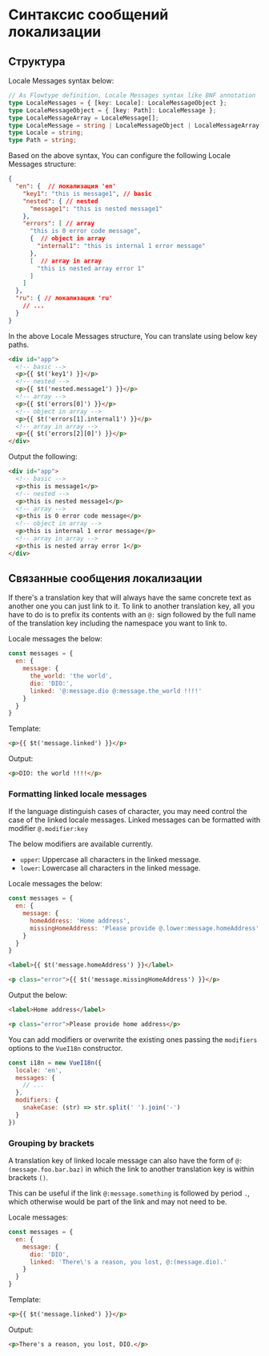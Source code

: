 # Синтаксис сообщений локализации

## Структура

Locale Messages syntax below:

```typescript
// As Flowtype definition, Locale Messages syntax like BNF annotation
type LocaleMessages = { [key: Locale]: LocaleMessageObject };
type LocaleMessageObject = { [key: Path]: LocaleMessage };
type LocaleMessageArray = LocaleMessage[];
type LocaleMessage = string | LocaleMessageObject | LocaleMessageArray;
type Locale = string;
type Path = string;
```

Based on the above syntax, You can configure the following Locale Messages structure:

```json
{
  "en": {  // локализация 'en'
    "key1": "this is message1", // basic
    "nested": { // nested
      "message1": "this is nested message1"
    },
    "errors": [ // array
      "this is 0 error code message",
      {  // object in array
        "internal1": "this is internal 1 error message"
      },
      [  // array in array
        "this is nested array error 1"
      ]
    ]
  },
  "ru": { // локализация 'ru'
    // ...
  }
}
```

In the above Locale Messages structure, You can translate using below key paths.

```html
<div id="app">
  <!-- basic -->
  <p>{{ $t('key1') }}</p>
  <!-- nested -->
  <p>{{ $t('nested.message1') }}</p>
  <!-- array -->
  <p>{{ $t('errors[0]') }}</p>
  <!-- object in array -->
  <p>{{ $t('errors[1].internal1') }}</p>
  <!-- array in array -->
  <p>{{ $t('errors[2][0]') }}</p>
</div>
```

Output the following:

```html
<div id="app">
  <!-- basic -->
  <p>this is message1</p>
  <!-- nested -->
  <p>this is nested message1</p>
  <!-- array -->
  <p>this is 0 error code message</p>
  <!-- object in array -->
  <p>this is internal 1 error message</p>
  <!-- array in array -->
  <p>this is nested array error 1</p>
</div>
```

## Связанные сообщения локализации

If there's a translation key that will always have the same concrete text as another one you can just link to it. To link to another translation key, all you have to do is to prefix its contents with an `@:` sign followed by the full name of the translation key including the namespace you want to link to.

Locale messages the below:

```js
const messages = {
  en: {
    message: {
      the_world: 'the world',
      dio: 'DIO:',
      linked: '@:message.dio @:message.the_world !!!!'
    }
  }
}
```

Template:

```html
<p>{{ $t('message.linked') }}</p>
```

Output:

```html
<p>DIO: the world !!!!</p>
```

### Formatting linked locale messages

If the language distinguish cases of character, you may need control the case of the linked locale messages.
Linked messages can be formatted with modifier  `@.modifier:key`

The below modifiers are available currently.

* `upper`: Uppercase all characters in the linked message.
* `lower`: Lowercase all characters in the linked message.

Locale messages the below:

```javascript
const messages = {
  en: {
    message: {
      homeAddress: 'Home address',
      missingHomeAddress: 'Please provide @.lower:message.homeAddress'
    }
  }
}
```

```html
<label>{{ $t('message.homeAddress') }}</label>

<p class="error">{{ $t('message.missingHomeAddress') }}</p>
```

Output the below:

```html
<label>Home address</label>

<p class="error">Please provide home address</p>
```

You can add modifiers or overwrite the existing ones passing the `modifiers` options to the `VueI18n` constructor.

```javascript
const i18n = new VueI18n({
  locale: 'en',
  messages: {
    // ...
  },
  modifiers: {
    snakeCase: (str) => str.split(' ').join('-')
  }
})
```


### Grouping by brackets

A translation key of linked locale message can also have the form of `@:(message.foo.bar.baz)` in which the link to another translation key is within brackets `()`.

This can be useful if the link `@:message.something` is followed by period `.`, which otherwise would be part of the link and may not need to be.

Locale messages:

```js
const messages = {
  en: {
    message: {
      dio: 'DIO',
      linked: 'There\'s a reason, you lost, @:(message.dio).'
    }
  }
}
```

Template:

```html
<p>{{ $t('message.linked') }}</p>
```

Output:

```html
<p>There's a reason, you lost, DIO.</p>
```

